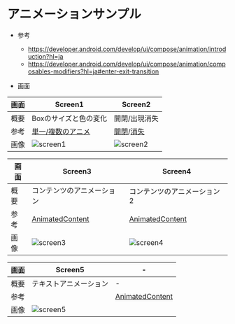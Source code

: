 # アニメーションサンプル
- 参考
  - https://developer.android.com/develop/ui/compose/animation/introduction?hl=ja
  - https://developer.android.com/develop/ui/compose/animation/composables-modifiers?hl=ja#enter-exit-transition

- 画面
  
| 画面  | Screen1️  | Screen2  |
|---|---|---|
| 概要 | Boxのサイズと色の変化 | 開閉/出現消失 |
| 参考 | [単一/複数のアニメ](https://developer.android.com/develop/ui/compose/animation/value-based?hl=ja#animate-as-state) | [開閉](https://developer.android.com/develop/ui/compose/animation/composables-modifiers?hl=ja#animation-modifiers)/[消失](https://developer.android.com/develop/ui/compose/animation/composables-modifiers?hl=ja#animatedvisibility) |
| 画像 |![screen1](https://github.com/user-attachments/assets/01ce48e9-d3d9-4365-b60a-3e20ea299e50)|![screen2](https://github.com/user-attachments/assets/a9efc713-8901-4959-a732-f3a0c6ded346) |


| 画面  | Screen3  | Screen4  |
|---|---|---|
| 概要 | コンテンツのアニメーション | コンテンツのアニメーション2 |
| 参考 | [AnimatedContent](https://developer.android.com/develop/ui/compose/animation/composables-modifiers?hl=ja#animatedcontent) |[AnimatedContent](https://developer.android.com/develop/ui/compose/animation/composables-modifiers?hl=ja#animatedcontent) |
| 画像 |![screen3](https://github.com/user-attachments/assets/afa868f7-fabb-4ecd-abc0-32f7bd292be7)|![screen4](https://github.com/user-attachments/assets/7d12657b-2a92-41f5-8c4d-d8c68d5c1f03)|

| 画面  | Screen5  | -  |
|---|---|---|
| 概要 | テキストアニメーション | - |
| 参考 | []() |[AnimatedContent](https://developer.android.com/develop/ui/compose/animation/composables-modifiers?hl=ja#animatedcontent) |
| 画像 |![screen5](https://github.com/user-attachments/assets/16199d49-fc91-4e82-83cc-43cdb450625d)||




